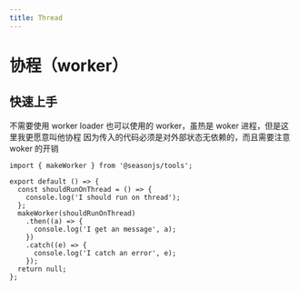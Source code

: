 ```yaml
---
title: Thread
---
```


# 协程（worker）

## 快速上手

不需要使用 worker loader 也可以使用的 worker，虽热是 woker 进程，但是这里我更愿意叫他协程
因为传入的代码必须是对外部状态无依赖的，而且需要注意 woker 的开销

```tsx | pure
import { makeWorker } from '@seasonjs/tools';

export default () => {
  const shouldRunOnThread = () => {
    console.log('I should run on thread');
  };
  makeWorker(shouldRunOnThread)
    .then((a) => {
      console.log('I get an message', a);
    })
    .catch((e) => {
      console.log('I catch an error', e);
    });
  return null;
};
```
